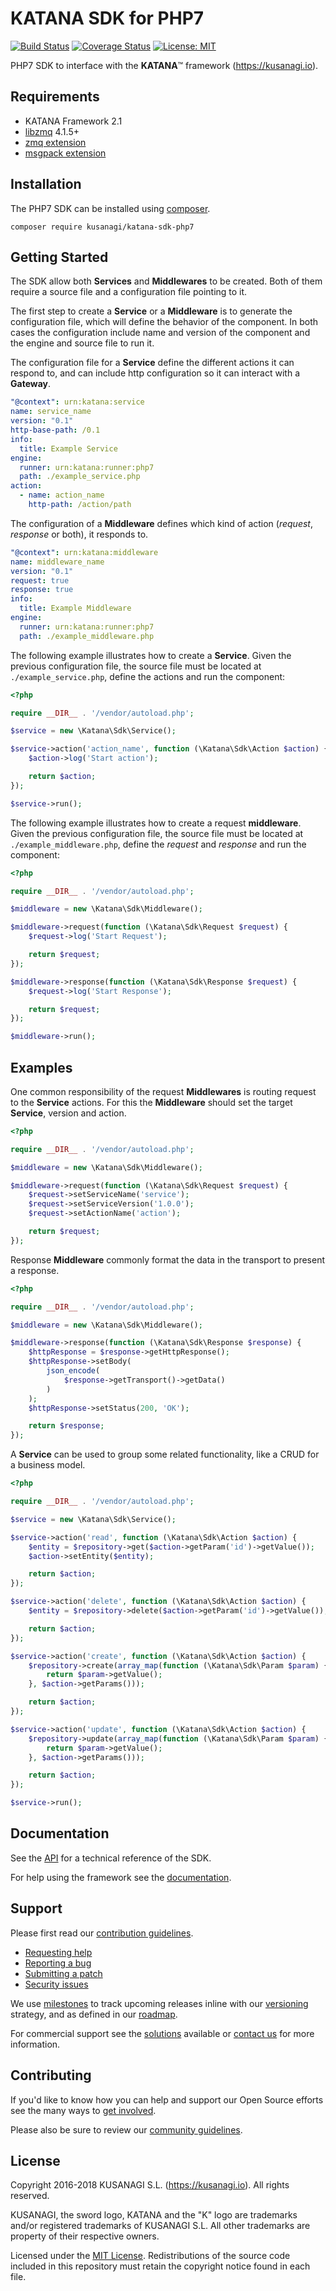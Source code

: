 KATANA SDK for PHP7
=========================

[![Build Status](https://travis-ci.org/kusanagi/katana-sdk-php7.svg?branch=master)](https://travis-ci.org/kusanagi/katana-sdk-php7)
[![Coverage Status](https://coveralls.io/repos/github/kusanagi/katana-sdk-php7/badge.svg?branch=master)](https://coveralls.io/github/kusanagi/katana-sdk-php7?branch=master)
[![License: MIT](https://img.shields.io/badge/License-MIT-blue.svg)](https://opensource.org/licenses/MIT)

PHP7 SDK to interface with the **KATANA**™ framework (https://kusanagi.io).

Requirements
------------

* KATANA Framework 2.1
* [libzmq](http://zeromq.org) 4.1.5+
* [zmq extension](https://github.com/mkoppanen/php-zmq)
* [msgpack extension](https://github.com/msgpack/msgpack-php)

Installation
------------

The PHP7 SDK can be installed using [composer](https://getcomposer.org/).

```
composer require kusanagi/katana-sdk-php7
```

Getting Started
---------------

The SDK allow both **Services** and **Middlewares** to be created. Both of them require a source file and a configuration file pointing to it.

The first step to create a **Service** or a **Middleware** is to generate the configuration file, which will define the behavior of the component. In both cases the configuration include name and version of the component and the engine and source file to run it.

The configuration file for a **Service** define the different actions it can respond to, and can include http configuration so it can interact with a **Gateway**.

```yaml
"@context": urn:katana:service
name: service_name
version: "0.1"
http-base-path: /0.1
info:
  title: Example Service
engine:
  runner: urn:katana:runner:php7
  path: ./example_service.php
action:
  - name: action_name
    http-path: /action/path
```

The configuration of a **Middleware** defines which kind of action (*request*, *response* or both), it responds to.

```yaml
"@context": urn:katana:middleware
name: middleware_name
version: "0.1"
request: true
response: true
info:
  title: Example Middleware
engine:
  runner: urn:katana:runner:php7
  path: ./example_middleware.php
```

The following example illustrates how to create a **Service**. Given the previous configuration file, the source file must be located at `./example_service.php`, define the actions and run the component:

```php
<?php

require __DIR__ . '/vendor/autoload.php';

$service = new \Katana\Sdk\Service();

$service->action('action_name', function (\Katana\Sdk\Action $action) {
    $action->log('Start action');

    return $action;
});

$service->run();
```

The following example illustrates how to create a request **middleware**. Given the previous configuration file, the source file must be located at `./example_middleware.php`, define the *request* and *response* and run the component:

```php
<?php

require __DIR__ . '/vendor/autoload.php';

$middleware = new \Katana\Sdk\Middleware();

$middleware->request(function (\Katana\Sdk\Request $request) {
    $request->log('Start Request');

    return $request;
});

$middleware->response(function (\Katana\Sdk\Response $request) {
    $request->log('Start Response');

    return $request;
});

$middleware->run();
```

Examples
--------

One common responsibility of the request **Middlewares** is routing request to the **Service** actions. For this the **Middleware** should set the target **Service**, version and action.

```php
<?php

require __DIR__ . '/vendor/autoload.php';

$middleware = new \Katana\Sdk\Middleware();

$middleware->request(function (\Katana\Sdk\Request $request) {
    $request->setServiceName('service');
    $request->setServiceVersion('1.0.0');
    $request->setActionName('action');

    return $request;
});
```

Response **Middleware** commonly format the data in the transport to present a response.

```php
<?php

require __DIR__ . '/vendor/autoload.php';

$middleware = new \Katana\Sdk\Middleware();

$middleware->response(function (\Katana\Sdk\Response $response) {
    $httpResponse = $response->getHttpResponse();
    $httpResponse->setBody(
        json_encode(
            $response->getTransport()->getData()
        )
    );
    $httpResponse->setStatus(200, 'OK');

    return $response;
});
```

A **Service** can be used to group some related functionality, like a CRUD for a business model.

```php
<?php

require __DIR__ . '/vendor/autoload.php';

$service = new \Katana\Sdk\Service();

$service->action('read', function (\Katana\Sdk\Action $action) {
    $entity = $repository->get($action->getParam('id')->getValue());
    $action->setEntity($entity);

    return $action;
});

$service->action('delete', function (\Katana\Sdk\Action $action) {
    $entity = $repository->delete($action->getParam('id')->getValue());

    return $action;
});

$service->action('create', function (\Katana\Sdk\Action $action) {
    $repository->create(array_map(function (\Katana\Sdk\Param $param) {
        return $param->getValue();
    }, $action->getParams()));

    return $action;
});

$service->action('update', function (\Katana\Sdk\Action $action) {
    $repository->update(array_map(function (\Katana\Sdk\Param $param) {
        return $param->getValue();
    }, $action->getParams()));

    return $action;
});

$service->run();
```

Documentation
-------------

See the [API](https://app.kusanagi.io#katana/docs/sdk) for a technical reference of the SDK.

For help using the framework see the [documentation](https://app.kusanagi.io#katana/docs).

Support
-------

Please first read our [contribution guidelines](https://app.kusanagi.io#katana/open-source/contributing).

* [Requesting help](https://app.kusanagi.io#katana/open-source/help)
* [Reporting a bug](https://app.kusanagi.io#katana/open-source/bug)
* [Submitting a patch](https://app.kusanagi.io#katana/open-source/patch)
* [Security issues](https://app.kusanagi.io#katana/open-source/security)

We use [milestones](https://github.com/kusanagi/katana-sdk-php7/milestones) to track upcoming releases inline with our [versioning](https://app.kusanagi.io#katana/docs/framework/versions) strategy, and as defined in our [roadmap](https://app.kusanagi.io#katana/docs/framework/roadmap).

For commercial support see the [solutions](https://kusanagi.io/solutions) available or [contact us](https://kusanagi.io/contact) for more information.

Contributing
------------

If you'd like to know how you can help and support our Open Source efforts see the many ways to [get involved](https://app.kusanagi.io#katana/open-source).

Please also be sure to review our [community guidelines](https://app.kusanagi.io#katana/open-source/conduct).

License
-------

Copyright 2016-2018 KUSANAGI S.L. (https://kusanagi.io). All rights reserved.

KUSANAGI, the sword logo, KATANA and the "K" logo are trademarks and/or registered trademarks of KUSANAGI S.L. All other trademarks are property of their respective owners.

Licensed under the [MIT License](https://app.kusanagi.io#katana/open-source/license). Redistributions of the source code included in this repository must retain the copyright notice found in each file.
